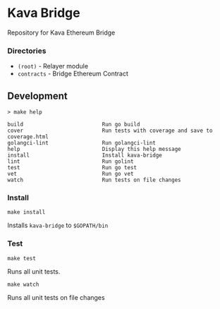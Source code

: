 # Kava Bridge

Repository for Kava Ethereum Bridge

### Directories

- `(root)` - Relayer module
- `contracts` - Bridge Ethereum Contract

## Development

```
> make help

build                         Run go build
cover                         Run tests with coverage and save to coverage.html
golangci-lint                 Run golangci-lint
help                          Display this help message
install                       Install kava-bridge
lint                          Run golint
test                          Run go test
vet                           Run go vet
watch                         Run tests on file changes
```

### Install

```
make install
```
Installs `kava-bridge` to `$GOPATH/bin`

### Test

```
make test
```
Runs all unit tests.

```
make watch
```
Runs all unit tests on file changes

